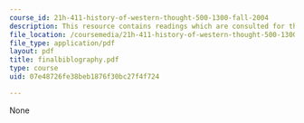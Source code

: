 ```yaml
---
course_id: 21h-411-history-of-western-thought-500-1300-fall-2004
description: This resource contains readings which are consulted for this course.
file_location: /coursemedia/21h-411-history-of-western-thought-500-1300-fall-2004/07e48726fe38beb1876f30bc27f4f724_finalbiblography.pdf
file_type: application/pdf
layout: pdf
title: finalbiblography.pdf
type: course
uid: 07e48726fe38beb1876f30bc27f4f724

---
```

None